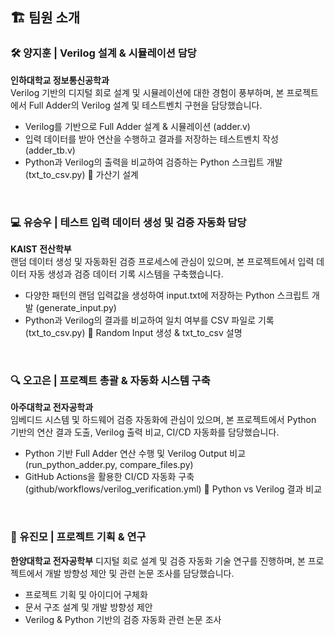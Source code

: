 ## 🏗️ 팀원 소개
### 🛠️ 양지훈 | Verilog 설계 & 시뮬레이션 담당  
**인하대학교 정보통신공학과**  
Verilog 기반의 디지털 회로 설계 및 시뮬레이션에 대한 경험이 풍부하며, 본 프로젝트에서 Full Adder의 Verilog 설계 및 테스트벤치 구현을 담당했습니다.  

- Verilog를 기반으로 Full Adder 설계 & 시뮬레이션 (adder.v)
- 입력 데이터를 받아 연산을 수행하고 결과를 저장하는 테스트벤치 작성 (adder_tb.v)
- Python과 Verilog의 출력을 비교하여 검증하는 Python 스크립트 개발 (txt_to_csv.py)
🔗 가산기 설계

<br>

### 💻 유승우 | 테스트 입력 데이터 생성 및 검증 자동화 담당  
**KAIST 전산학부**  
랜덤 데이터 생성 및 자동화된 검증 프로세스에 관심이 있으며, 본 프로젝트에서 입력 데이터 자동 생성과 검증 데이터 기록 시스템을 구축했습니다.  

- 다양한 패턴의 랜덤 입력값을 생성하여 input.txt에 저장하는 Python 스크립트 개발 (generate_input.py)
- Python과 Verilog의 결과를 비교하여 일치 여부를 CSV 파일로 기록 (txt_to_csv.py)
🔗 Random Input 생성 & txt_to_csv 설명
<br>

### 🔍 오고은 | 프로젝트 총괄 & 자동화 시스템 구축  
**아주대학교 전자공학과**  
임베디드 시스템 및 하드웨어 검증 자동화에 관심이 있으며, 본 프로젝트에서 Python 기반의 연산 결과 도출, Verilog 출력 비교, CI/CD 자동화를 담당했습니다.  

- Python 기반 Full Adder 연산 수행 및 Verilog Output 비교 (run_python_adder.py, compare_files.py)
- GitHub Actions을 활용한 CI/CD 자동화 구축 (github/workflows/verilog_verification.yml)
🔗 Python vs Verilog 결과 비교
<br>

### 🚀 유진모 | 프로젝트 기획 & 연구
**한양대학교 전자공학부**
디지털 회로 설계 및 검증 자동화 기술 연구를 진행하며, 본 프로젝트에서 개발 방향성 제안 및 관련 논문 조사를 담당했습니다.  

- 프로젝트 기획 및 아이디어 구체화
- 문서 구조 설계 및 개발 방향성 제안
- Verilog & Python 기반의 검증 자동화 관련 논문 조사
<br>
